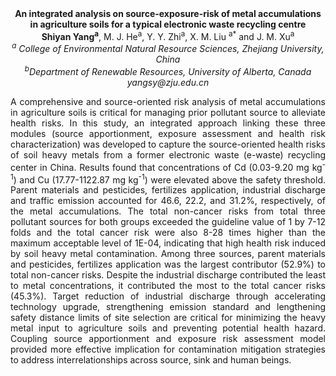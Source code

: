 <center><strong>An integrated analysis on source-exposure-risk of metal accumulations
in agriculture soils for a typical electronic waste recycling centre</strong>

<center><strong>Shiyan Yang<sup>a</sup></strong>, M. J. He<sup>a</sup>, Y. Y. Zhi<sup>a</sup>, X. M. Liu <sup>a*</sup> and J. M.
Xu<sup>a</sup>

<center><i><sup>a</sup> College of Environmental Natural Resource Sciences, Zhejiang University, China</i>

<center><i><sup>b</sup>Department of Renewable Resources, University of Alberta, Canada</i>

<center><i>yangsy@zju.edu.cn</i>

<p style="text-align:justify">A comprehensive and source-oriented risk analysis of metal accumulations
in agriculture soils is critical for managing prior pollutant source to
alleviate health risks. In this study, an integrated approach linking
these three modules (source apportionment, exposure assessment and
health risk characterization) was developed to capture the
source-oriented health risks of soil heavy metals from a former
electronic waste (e-waste) recycling center in China. Results found that
concentrations of Cd (0.03-9.20 mg kg<sup>-1</sup>) and Cu (17.77-1122.87 mg
kg<sup>-1</sup>) were elevated above the safety threshold. Parent materials and
pesticides, fertilizes application, industrial discharge and traffic emission
accounted for 46.6, 22.2, and 31.2%, respectively, of the metal
accumulations. The total
non-cancer risks from total three pollutant sources for both groups
exceeded the guideline value of 1 by 7-12 folds and the total cancer
risk were also 8-28 times higher than the maximum acceptable level of
1E-04, indicating that high health risk induced by soil heavy metal
contamination. Among three sources, parent materials and pesticides,
fertilizes application was the largest contributor (52.9%) to total
non-cancer risks. Despite the industrial discharge contributed the least
to metal concentrations, it contributed the most to the total cancer
risks (45.3%). Target reduction of industrial discharge through
accelerating technology upgrade, strengthening emission standard and
lengthening safety distance limits of site selection are critical for
minimizing the heavy metal input to agriculture soils and preventing
potential health hazard. Coupling source apportionment and exposure risk
assessment model provided more effective implication for contamination
mitigation strategies to address interrelationships across source, sink
and human beings.
